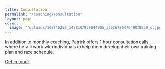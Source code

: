 ```yaml
---
title: Consultation
permalink: "/coaching/consultation"
layout: page
cover:
  image: "/uploads/107846252_1478107939044005_3502678647649020939_o.jpg"
---
```


In addition to monthly coaching, Patrick offers 1 hour consultation calls where he will work with individuals to help them develop their own training plan and race schedule.

<div class="width-s button">
  <a href="mailto:patrickreaganrunning@gmail.com?subject=Coaching%20Inquiry">Get in touch</a>
</div>

